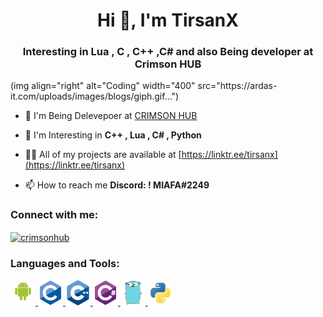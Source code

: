 <h1 align="center">Hi 👋, I'm TirsanX</h1>
<h3 align="center">Interesting in Lua , C , C++ ,C# and also Being developer at Crimson HUB</h3>
(img align="right" alt="Coding" width="400" src="https://ardas-it.com/uploads/images/blogs/giph.gif...")

- 🔭 I'm Being Delevepoer at [CRIMSON HUB](https://discord.gg/Ugg9DyBVtT)

- 🌱 I'm Interesting in **C++ , Lua , C# , Python**

- 👨‍💻 All of my projects are available at [https://linktr.ee/tirsanx](https://linktr.ee/tirsanx)

- 📫 How to reach me **Discord: ! MIAFA#2249**

<h3 align="left">Connect with me:</h3>
<p align="left">
<a href="https://dev.to/crimsonhub" target="blank"><img align="center" src="https://raw.githubusercontent.com/rahuldkjain/github-profile-readme-generator/master/src/images/icons/Social/devto.svg" alt="crimsonhub" height="30" width="40" /></a>
</p>

<h3 align="left">Languages and Tools:</h3>
<p align="left"> <a href="https://developer.android.com" target="_blank" rel="noreferrer"> <img src="https://raw.githubusercontent.com/devicons/devicon/master/icons/android/android-original-wordmark.svg" alt="android" width="40" height="40"/> </a> <a href="https://www.cprogramming.com/" target="_blank" rel="noreferrer"> <img src="https://raw.githubusercontent.com/devicons/devicon/master/icons/c/c-original.svg" alt="c" width="40" height="40"/> </a> <a href="https://www.w3schools.com/cpp/" target="_blank" rel="noreferrer"> <img src="https://raw.githubusercontent.com/devicons/devicon/master/icons/cplusplus/cplusplus-original.svg" alt="cplusplus" width="40" height="40"/> </a> <a href="https://www.w3schools.com/cs/" target="_blank" rel="noreferrer"> <img src="https://raw.githubusercontent.com/devicons/devicon/master/icons/csharp/csharp-original.svg" alt="csharp" width="40" height="40"/> </a> <a href="https://golang.org" target="_blank" rel="noreferrer"> <img src="https://raw.githubusercontent.com/devicons/devicon/master/icons/go/go-original.svg" alt="go" width="40" height="40"/> </a> <a href="https://www.python.org" target="_blank" rel="noreferrer"> <img src="https://raw.githubusercontent.com/devicons/devicon/master/icons/python/python-original.svg" alt="python" width="40" height="40"/> </a> </p>
